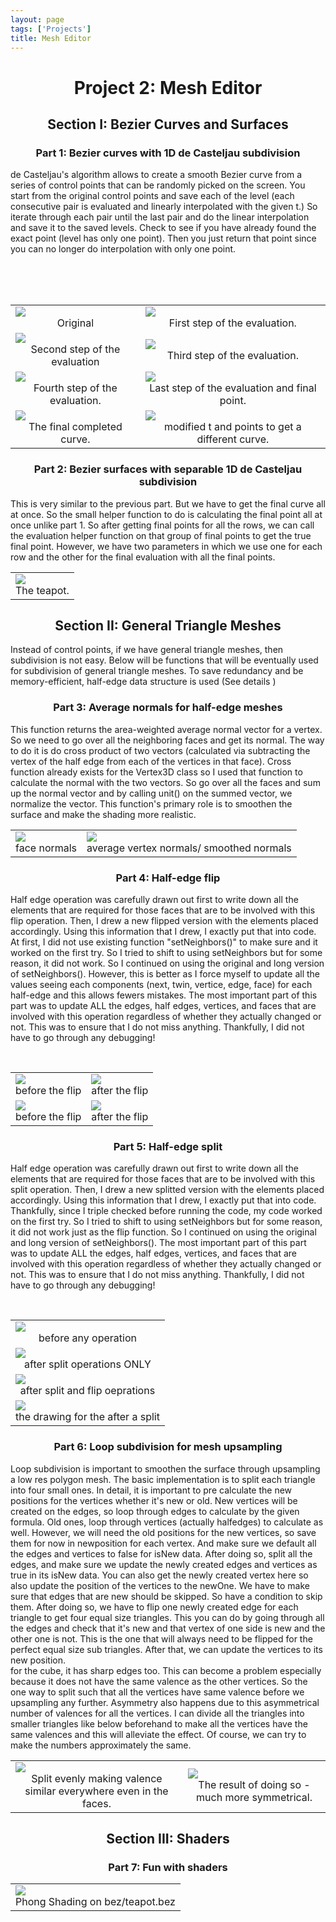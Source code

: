 ```yaml
---
layout: page
tags: ['Projects']
title: Mesh Editor
---
```


<h1 align="middle">Project 2: Mesh Editor</h1>


<div>


<h2 align="middle">Section I: Bezier Curves and Surfaces</h2>

<h3 align="middle">Part 1: Bezier curves with 1D de Casteljau subdivision</h3>

<p>de Casteljau's algorithm allows to create a smooth Bezier curve from a series of control points that can be randomly picked on the screen. You start from the original control points and save each of the level (each consecutive pair is evaluated and linearly interpolated with the given t.) So iterate through each pair until the last pair and do the linear interpolation and save it to the saved levels. Check to see if you have already found the exact point (level has only one point). Then you just return that point since you can no longer do interpolation with only one point. </p>

<div align="middle">
  <table style="width=100%">
    <tr>
      <td>
        <img src="/assets/proj2/part1_0.png" align="middle" />
        <figcaption align="middle">Original</figcaption>
      </td>
      <td>
        <img src="/assets/proj2/part1_1.png" align="middle" />
        <figcaption align="middle">First step of the evaluation.</figcaption>
      </td>
    </tr>
    <br>
    <tr>
      <td>
        <img src="/assets/proj2/part1_2.png" align="middle" />
        <figcaption align="middle">Second step of the evaluation</figcaption>
      </td>
      <td>
        <img src="/assets/proj2/part1_3.png" align="middle" />
        <figcaption align="middle">Third step of the evaluation.</figcaption>
      </td>
    </tr>
    <br>
    <tr>
      <td>
        <img src="/assets/proj2/part1_4.png" align="middle" />
        <figcaption align="middle">Fourth step of the evaluation.</figcaption>
      </td>
      <td>
        <img src="/assets/proj2/part1_5.png" align="middle" />
        <figcaption align="middle">Last step of the evaluation and final point.</figcaption>
      </td>
    </tr>
    <br>
    <tr>
      <td>
        <img src="/assets/proj2/part1_6.png" align="middle" />
        <figcaption align="middle">The final completed curve.</figcaption>
      </td>
      <td>
        <img src="/assets/proj2/part1_7.png" align="middle" />
        <figcaption align="middle">modified t and points to get a different curve.</figcaption>
      </td>
    </tr>
  </table>
</div>


<h3 align="middle">Part 2: Bezier surfaces with separable 1D de Casteljau subdivision</h3>

<p>This is very similar to the previous part. But we have to get the final curve all at once. So the small helper function to do is calculating the final point all at once unlike part 1. So after getting final points for all the rows, we can call the evaluation helper function on that group of final points to get the true final point. However, we have two parameters in which we use one for each row and the other for the final evaluation with all the final points. </p>
<div>  
  <table>
    <tr>
      <td>
        <img src="/assets/proj2/part2_screenshot.png" align="middle" />
        <figcaption align="middle">The teapot. </figcaption>
      </td>
    </tr>
  </table>
</div>


<h2 align="middle">Section II: General Triangle Meshes </h2>
<p>Instead of control points, if we have general triangle meshes, then subdivision is not easy. Below will be functions that will be eventually used for subdivision of general triangle meshes. To save redundancy and be memory-efficient, half-edge data structure is used (See details <a href="http://www.flipcode.com/archives/The_Half-Edge_Data_Structure.shtml"></a>) </p>

<h3 align="middle">Part 3: Average normals for half-edge meshes</h3>
<p> This function returns the area-weighted average normal vector for a vertex. So we need to go over all the neighboring faces and get its normal. The way to do it is do cross product of two vectors (calculated via subtracting the vertex of the half edge from each of the vertices in that face). Cross function already exists for the Vertex3D class so I used that function to calculate the normal with the two vectors. So go over all the faces and sum up the normal vector and by calling unit() on the summed vector, we normalize the vector.  This function's primary role is to smoothen the surface and make the shading more realistic. </p>
<div>  
  <table>
    <tr>
      <td>
        <img src="/assets/proj2/part3_Before.png" align="middle" />
        <figcaption align="middle">face normals </figcaption>
      </td>
      <td>
        <img src="/assets/proj2/part3_after.png" align="middle" />
        <figcaption align="middle">average vertex normals/ smoothed normals </figcaption>
      </td>
    </tr>
  </table>
</div>

<h3 align="middle">Part 4: Half-edge flip</h3>

<p> Half edge operation was carefully drawn out first to write down all the elements that are required for those faces that are to be involved with this flip operation. Then, I drew a new flipped version with the elements placed accordingly. Using this information that I drew, I exactly put that into code. At first, I did not use existing function "setNeighbors()" to make sure and it worked on the first try. So I tried to shift to using setNeighbors but for some reason, it did not work. So I continued on using the original and long version of setNeighbors(). However, this is better as I force myself to update all the values seeing each components (next, twin, vertice, edge, face) for each half-edge and this allows fewers mistakes. The most important part of this part was to update ALL the edges, half edges, vertices, and faces that are involved with this operation regardless of whether they actually changed or not. This was to ensure that I do not miss anything. Thankfully, I did not have to go through any debugging! </p>
<div>  
  <table>
    <tr>
      <td>
        <img src="/assets/proj2/part4_before.png" align="middle" />
        <figcaption align="middle">before the flip </figcaption>
      </td>
      <td>
        <img src="/assets/proj2/part4_after.png" align="middle" />
        <figcaption align="middle"> after the flip </figcaption>
      </td>
    </tr>
    <br>
    <tr>
      <td>
        <img src="/assets/proj2/part4_beforeflip.png" align="middle" />
        <figcaption align="middle">before the flip </figcaption>
      </td>
      <td>
        <img src="/assets/proj2/part4_afterflip.png" align="middle" />
        <figcaption align="middle"> after the flip </figcaption>
      </td>
    </tr>

  </table>
</div>
<h3 align="middle">Part 5: Half-edge split</h3>

<p> Half edge operation was carefully drawn out first to write down all the elements that are required for those faces that are to be involved with this split operation. Then, I drew a new splitted version with the elements placed accordingly. Using this information that I drew, I exactly put that into code. Thankfully, since I triple checked before running the code, my code worked on the first try. So I tried to shift to using setNeighbors but for some reason, it did not work just as the flip function. So I continued on using the original and long version of setNeighbors(). The most important part of this part was to update ALL the edges, half edges, vertices, and faces that are involved with this operation regardless of whether they actually changed or not. This was to ensure that I do not miss anything. Thankfully, I did not have to go through any debugging! </p>
<div>  
  <table>
    <tr>
      <td>
        <img src="/assets/proj2/part5_before.png" align="middle" />
        <figcaption align="middle">before any operation </figcaption>
      </td>
    </tr>
    <tr>
      <td>
        <img src="/assets/proj2/part5_aftersplitonly.png" align="middle" />
        <figcaption align="middle"> after split operations ONLY </figcaption>
      </td>
    </tr>
    <br>
    <tr>
      <td>
        <img src="/assets/proj2/part5_aftersplitflip.png" align="middle" />
        <figcaption align="middle">after split and flip oeprations </figcaption>
      </td>
    </tr>
    <tr>
      <td>
        <img src="/assets/proj2/part5_split.png" align="middle" />
        <figcaption align="middle"> the drawing for the after a split </figcaption>
      </td>
    </tr>

  </table>
</div>

<h3 align="middle">Part 6: Loop subdivision for mesh upsampling</h3>
<p>Loop subdivision is important to smoothen the surface through upsampling a low res polygon mesh. The basic implementation is to split each triangle into four small ones. In detail, it is important to pre calculate the new positions for the vertices whether it's new or old. New vertices will be created on the edges, so loop through edges to calculate by the given formula. Old ones, loop through vertices (actually halfedges) to calculate as well. However, we will need the old positions for the new vertices, so save them for now in newposition for each vertex. And make sure we default all the edges and vertices to false for isNew data. After doing so, split all the edges, and make sure we update the newly created edges and vertices as true in its isNew data. You can also get the newly created vertex here so also update the position of the vertices to the newOne. We have to make sure that edges that are new should be skipped. So have a condition to skip them. After doing so, we have to flip one newly created edge for each triangle to get four equal size triangles. This you can do by going through all the edges and check that it's new and that vertex of one side is new and the other one is not. This is the one that will always need to be flipped for the perfect equal size sub triangles. After that, we can update the vertices to its new position. <br> for the cube, it has sharp edges too. This can become a problem especially because it does not have the same valence as the other vertices. So the one way to split such that all the vertices have same valence before we upsampling any further. Asymmetry also happens due to this asymmetrical number of valences for all the vertices. I can divide all the triangles into smaller triangles like below beforehand to make all the vertices have the same valences and this will alleviate the effect. Of course, we can try to make the numbers approximately the same.  </p>

<div>  
  <table>
    <tr>
      <td>
        <img src="/assets/proj2/part6_presplit.png" align="middle" />
        <figcaption align="middle">Split evenly making valence similar everywhere even in the faces.  </figcaption>
      </td>
      <td>
        <img src="/assets/proj2/part6_result.png" align="middle" />
        <figcaption align="middle">The result of doing so - much more symmetrical. </figcaption>
      </td>
    </tr>
  </table>
</div>


<h2 align="middle">Section III: Shaders</h2>

<h3 align="middle">Part 7: Fun with shaders</h3>

<div>  
  <table>
    <tr>
      <td>
        <img src="/assets/proj2/part7.png" align="middle" />
        <figcaption align="middle">Phong Shading on bez/teapot.bez </figcaption>
      </td>
    </tr>
  </table>
</div>
